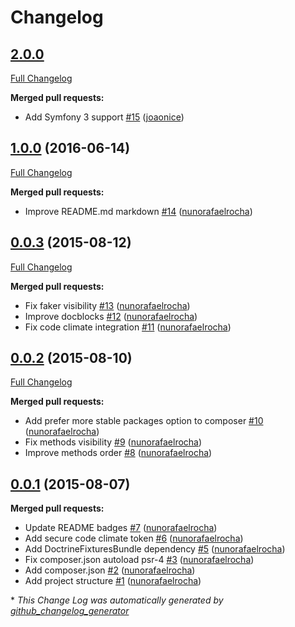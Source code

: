 # Changelog

## [2.0.0](https://github.com/seegno/SeegnoTestBundle/tree/2.0.0)

[Full Changelog](https://github.com/seegno/SeegnoTestBundle/compare/1.0.0...2.0.0)

**Merged pull requests:**

- Add Symfony 3 support [\#15](https://github.com/seegno/SeegnoTestBundle/pull/15) ([joaonice](https://github.com/joaonice))

## [1.0.0](https://github.com/seegno/SeegnoTestBundle/tree/1.0.0) (2016-06-14)
[Full Changelog](https://github.com/seegno/SeegnoTestBundle/compare/0.0.3...1.0.0)

**Merged pull requests:**

- Improve README.md markdown [\#14](https://github.com/seegno/SeegnoTestBundle/pull/14) ([nunorafaelrocha](https://github.com/nunorafaelrocha))

## [0.0.3](https://github.com/seegno/SeegnoTestBundle/tree/0.0.3) (2015-08-12)
[Full Changelog](https://github.com/seegno/SeegnoTestBundle/compare/0.0.2...0.0.3)

**Merged pull requests:**

- Fix faker visibility [\#13](https://github.com/seegno/SeegnoTestBundle/pull/13) ([nunorafaelrocha](https://github.com/nunorafaelrocha))
- Improve docblocks [\#12](https://github.com/seegno/SeegnoTestBundle/pull/12) ([nunorafaelrocha](https://github.com/nunorafaelrocha))
- Fix code climate integration [\#11](https://github.com/seegno/SeegnoTestBundle/pull/11) ([nunorafaelrocha](https://github.com/nunorafaelrocha))

## [0.0.2](https://github.com/seegno/SeegnoTestBundle/tree/0.0.2) (2015-08-10)
[Full Changelog](https://github.com/seegno/SeegnoTestBundle/compare/0.0.1...0.0.2)

**Merged pull requests:**

- Add prefer more stable packages option to composer [\#10](https://github.com/seegno/SeegnoTestBundle/pull/10) ([nunorafaelrocha](https://github.com/nunorafaelrocha))
- Fix methods visibility [\#9](https://github.com/seegno/SeegnoTestBundle/pull/9) ([nunorafaelrocha](https://github.com/nunorafaelrocha))
- Improve methods order [\#8](https://github.com/seegno/SeegnoTestBundle/pull/8) ([nunorafaelrocha](https://github.com/nunorafaelrocha))

## [0.0.1](https://github.com/seegno/SeegnoTestBundle/tree/0.0.1) (2015-08-07)
**Merged pull requests:**

- Update README badges [\#7](https://github.com/seegno/SeegnoTestBundle/pull/7) ([nunorafaelrocha](https://github.com/nunorafaelrocha))
- Add secure code climate token [\#6](https://github.com/seegno/SeegnoTestBundle/pull/6) ([nunorafaelrocha](https://github.com/nunorafaelrocha))
- Add DoctrineFixturesBundle dependency [\#5](https://github.com/seegno/SeegnoTestBundle/pull/5) ([nunorafaelrocha](https://github.com/nunorafaelrocha))
- Fix composer.json autoload psr-4 [\#3](https://github.com/seegno/SeegnoTestBundle/pull/3) ([nunorafaelrocha](https://github.com/nunorafaelrocha))
- Add composer.json [\#2](https://github.com/seegno/SeegnoTestBundle/pull/2) ([nunorafaelrocha](https://github.com/nunorafaelrocha))
- Add project structure [\#1](https://github.com/seegno/SeegnoTestBundle/pull/1) ([nunorafaelrocha](https://github.com/nunorafaelrocha))



\* *This Change Log was automatically generated by [github_changelog_generator](https://github.com/skywinder/Github-Changelog-Generator)*
